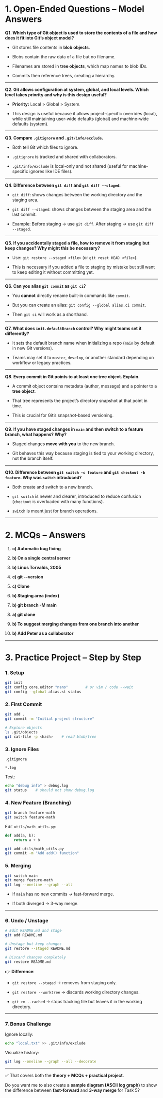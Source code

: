 # **1. Open-Ended Questions – Model Answers**

**Q1. Which type of Git object is used to store the contents of a file and how does it fit into Git’s object model?**

- Git stores file contents in **blob objects**.
    
- Blobs contain the raw data of a file but no filename.
    
- Filenames are stored in **tree objects**, which map names to blob IDs.
    
- Commits then reference trees, creating a hierarchy.
---

**Q2. Git allows configuration at system, global, and local levels. Which level takes priority and why is this design useful?**

- **Priority:** Local > Global > System.
    
- This design is useful because it allows project-specific overrides (local), while still maintaining user-wide defaults (global) and machine-wide defaults (system).
    

---

**Q3. Compare `.gitignore` and `.git/info/exclude`.**

- Both tell Git which files to ignore.
    
- `.gitignore` is tracked and shared with collaborators.
    
- `.git/info/exclude` is local-only and not shared (useful for machine-specific ignores like IDE files).
    

---

**Q4. Difference between `git diff` and `git diff --staged`.**

- `git diff`: shows changes between the working directory and the staging area.
    
- `git diff --staged`: shows changes between the staging area and the last commit.
    
- Example: Before staging → use `git diff`. After staging → use `git diff --staged`.
    

---

**Q5. If you accidentally staged a file, how to remove it from staging but keep changes? Why might this be necessary?**

- Use: `git restore --staged <file>` (or `git reset HEAD <file>`).
    
- This is necessary if you added a file to staging by mistake but still want to keep editing it without committing yet.
    

---

**Q6. Can you alias `git commit` as `git ci`?**

- You **cannot** directly rename built-in commands like `commit`.
    
- But you can create an alias: `git config --global alias.ci commit`.
    
- Then `git ci` will work as a shorthand.
    

---

**Q7. What does `init.defaultBranch` control? Why might teams set it differently?**

- It sets the default branch name when initializing a repo (`main` by default in new Git versions).
    
- Teams may set it to `master`, `develop`, or another standard depending on workflow or legacy practices.
    

---

**Q8. Every commit in Git points to at least one tree object. Explain.**

- A commit object contains metadata (author, message) and a pointer to a **tree object**.
    
- That tree represents the project’s directory snapshot at that point in time.
    
- This is crucial for Git’s snapshot-based versioning.
    

---

**Q9. If you have staged changes in `main` and then switch to a feature branch, what happens? Why?**

- Staged changes **move with you** to the new branch.
    
- Git behaves this way because staging is tied to your working directory, not the branch itself.
    

---

**Q10. Difference between `git switch -c feature` and `git checkout -b feature`. Why was `switch` introduced?**

- Both create and switch to a new branch.
    
- `git switch` is newer and clearer, introduced to reduce confusion (`checkout` is overloaded with many functions).
    
- `switch` is meant just for branch operations.
    

---

# **2. MCQs – Answers**

1. **c) Automatic bug fixing**
    
2. **b) On a single central server**
    
3. **b) Linus Torvalds, 2005**
    
4. **c) git --version**
    
5. **c) Clone**
    
6. **b) Staging area (index)**
    
7. **b) git branch -M main**
    
8. **a) git clone**
    
9. **b) To suggest merging changes from one branch into another**
    
10. **b) Add Peter as a collaborator**
    

---

# **3. Practice Project – Step by Step**

### **1. Setup**

```bash
git init
git config core.editor "nano"        # or vim / code --wait
git config --global alias.st status
```

### **2. First Commit**

```bash
git add .
git commit -m "Initial project structure"

# Explore objects
ls .git/objects
git cat-file -p <hash>    # read blob/tree
```

### **3. Ignore Files**

`.gitignore`

```
*.log
```

Test:

```bash
echo "debug info" > debug.log
git status    # should not show debug.log
```

### **4. New Feature (Branching)**

```bash
git branch feature-math
git switch feature-math
```

Edit `utils/math_utils.py`:

```python
def add(a, b):
    return a + b
```

```bash
git add utils/math_utils.py
git commit -m "Add add() function"
```

### **5. Merging**

```bash
git switch main
git merge feature-math
git log --oneline --graph --all
```

- If `main` has no new commits → fast-forward merge.
    
- If both diverged → 3-way merge.
    

---

### **6. Undo / Unstage**

```bash
# Edit README.md and stage
git add README.md

# Unstage but keep changes
git restore --staged README.md

# Discard changes completely
git restore README.md
```

👉 **Difference**:

- `git restore --staged` → removes from staging only.
    
- `git restore --worktree` → discards working directory changes.
    
- `git rm --cached` → stops tracking file but leaves it in the working directory.
    

---

### **7. Bonus Challenge**

Ignore locally:

```bash
echo "local.txt" >> .git/info/exclude
```

Visualize history:

```bash
git log --oneline --graph --all --decorate
```

---

✅ That covers both the **theory + MCQs + practical project**.

Do you want me to also create a **sample diagram (ASCII log graph)** to show the difference between **fast-forward** and **3-way merge** for Task 5?